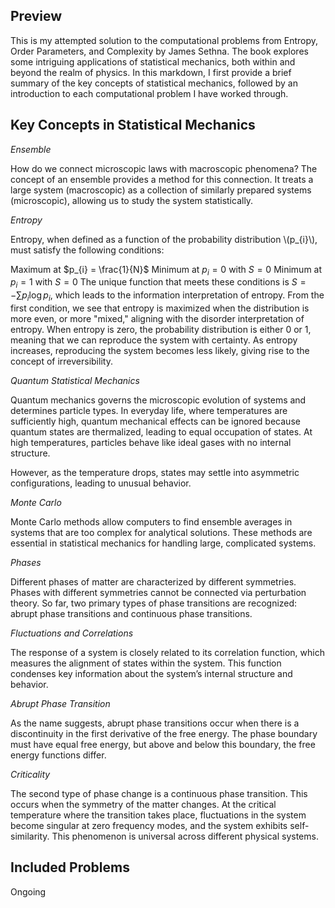 ## Preview

This is my attempted solution to the computational problems from Entropy, Order Parameters, and Complexity by James Sethna. The book explores some intriguing applications of statistical mechanics, both within and beyond the realm of physics. In this markdown, I first provide a brief summary of the key concepts of statistical mechanics, followed by an introduction to each computational problem I have worked through.



## Key Concepts in Statistical Mechanics

*Ensemble*

How do we connect microscopic laws with macroscopic phenomena? The concept of an ensemble provides a method for this connection. It treats a large system (macroscopic) as a collection of similarly prepared systems (microscopic), allowing us to study the system statistically.

*Entropy*

Entropy, when defined as a function of the probability distribution \\(p_{i}\\), must satisfy the following conditions:

Maximum at $p_{i} = \frac{1}{N}$
Minimum at $p_{i} = 0$ with $S = 0$
Minimum at $p_{i} = 1$ with $S = 0$
The unique function that meets these conditions is $S = -\sum p_{i} \log{p_{i}}$, which leads to the information interpretation of entropy. From the first condition, we see that entropy is maximized when the distribution is more even, or more "mixed," aligning with the disorder interpretation of entropy. When entropy is zero, the probability distribution is either $0$ or $1$, meaning that we can reproduce the system with certainty. As entropy increases, reproducing the system becomes less likely, giving rise to the concept of irreversibility.

*Quantum Statistical Mechanics*

Quantum mechanics governs the microscopic evolution of systems and determines particle types. In everyday life, where temperatures are sufficiently high, quantum mechanical effects can be ignored because quantum states are thermalized, leading to equal occupation of states. At high temperatures, particles behave like ideal gases with no internal structure.

However, as the temperature drops, states may settle into asymmetric configurations, leading to unusual behavior.

*Monte Carlo*

Monte Carlo methods allow computers to find ensemble averages in systems that are too complex for analytical solutions. These methods are essential in statistical mechanics for handling large, complicated systems.

*Phases*

Different phases of matter are characterized by different symmetries. Phases with different symmetries cannot be connected via perturbation theory. So far, two primary types of phase transitions are recognized: abrupt phase transitions and continuous phase transitions.

*Fluctuations and Correlations*

The response of a system is closely related to its correlation function, which measures the alignment of states within the system. This function condenses key information about the system’s internal structure and behavior.

*Abrupt Phase Transition*

As the name suggests, abrupt phase transitions occur when there is a discontinuity in the first derivative of the free energy. The phase boundary must have equal free energy, but above and below this boundary, the free energy functions differ.

*Criticality*

The second type of phase change is a continuous phase transition. This occurs when the symmetry of the matter changes. At the critical temperature where the transition takes place, fluctuations in the system become singular at zero frequency modes, and the system exhibits self-similarity. This phenomenon is universal across different physical systems.

## Included Problems
Ongoing

